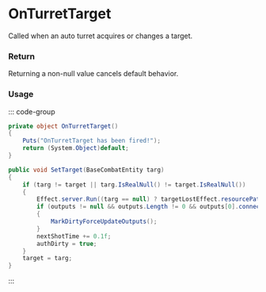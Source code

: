 # OnTurretTarget
<Badge type="info" text="Turret"/><Badge type="danger" text="Carbon Compatible"/><Badge type="warning" text="Oxide Compatible"/>
Called when an auto turret acquires or changes a target.

### Return
Returning a non-null value cancels default behavior.

### Usage
::: code-group
```csharp [Example]
private object OnTurretTarget()
{
	Puts("OnTurretTarget has been fired!");
	return (System.Object)default;
}
```
```csharp [Source — Assembly-CSharp @ AutoTurret]
public void SetTarget(BaseCombatEntity targ)
{
	if (targ != target || targ.IsRealNull() != target.IsRealNull())
	{
		Effect.server.Run((targ == null) ? targetLostEffect.resourcePath : targetAcquiredEffect.resourcePath, base.transform.position, UnityEngine.Vector3.up);
		if (outputs != null && outputs.Length != 0 && outputs[0].connectedTo.Get() != null)
		{
			MarkDirtyForceUpdateOutputs();
		}
		nextShotTime += 0.1f;
		authDirty = true;
	}
	target = targ;
}

```
:::
